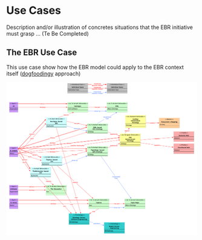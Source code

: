 Use Cases
==
Description and/or illustration of concretes situations that the EBR initiative must grasp ...
(Te Be Completed)

The EBR Use Case
-
This use case show how the EBR model could apply to the EBR context itself (<a href="https://en.wikipedia.org/wiki/Eating_your_own_dog_food">dogfoodingy</a> approach)

![EBR UC](https://github.com/iPlumb3r/EntangledBootstrap/blob/master/images/UC_EBR_2020-02-16.png)

